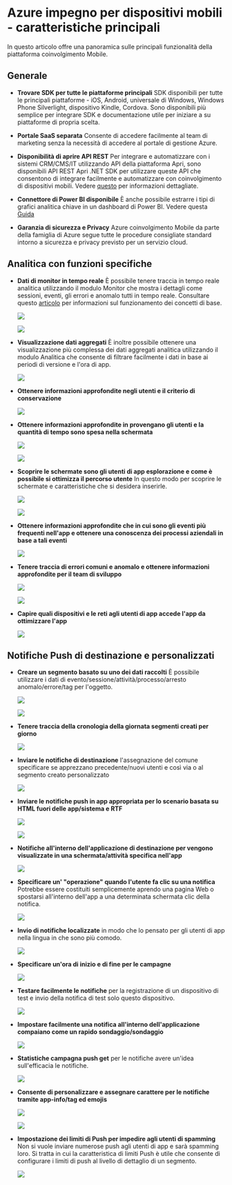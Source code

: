 <properties
    pageTitle="Azure impegno per dispositivi mobili - caratteristiche principali"
    description="Descrive le caratteristiche chiave di Azure Mobile coinvolgimento"
    services="mobile-engagement"
    documentationCenter="mobile" 
    authors="piyushjo" 
    manager="erikre" 
    editor="" />

<tags
    ms.service="mobile-engagement"
    ms.workload="mobile"
    ms.tgt_pltfrm="na"
    ms.devlang="na"
    ms.topic="article"
    ms.date="08/19/2016"
    ms.author="piyushjo" />

# <a name="azure-mobile-engagement---key-features"></a>Azure impegno per dispositivi mobili - caratteristiche principali

In questo articolo offre una panoramica sulle principali funzionalità della piattaforma coinvolgimento Mobile. 

## <a name="general"></a>**Generale**

- **Trovare SDK per tutte le piattaforme principali** SDK disponibili per tutte le principali piattaforme - iOS, Android, universale di Windows, Windows Phone Silverlight, dispositivo Kindle, Cordova. Sono disponibili più semplice per integrare SDK e documentazione utile per iniziare a su piattaforme di propria scelta. 

- **Portale SaaS separata** Consente di accedere facilmente al team di marketing senza la necessità di accedere al portale di gestione Azure. 

- **Disponibilità di aprire API REST** Per integrare e automatizzare con i sistemi CRM/CMS/IT utilizzando API della piattaforma Apri, sono disponibili API REST Apri .NET SDK per utilizzare queste API che consentono di integrare facilmente e automatizzare con coinvolgimento di dispositivi mobili. Vedere [questo](mobile-engagement-api-authentication.md) per informazioni dettagliate. 

- **Connettore di Power BI disponibile** È anche possibile estrarre i tipi di grafici analitica chiave in un dashboard di Power BI. Vedere questa [Guida](https://powerbi.microsoft.com/en-us/documentation/powerbi-content-pack-azure-mobile/)

- **Garanzia di sicurezza e Privacy** Azure coinvolgimento Mobile da parte della famiglia di Azure segue tutte le procedure consigliate standard intorno a sicurezza e privacy previsto per un servizio cloud.

## <a name="actionable-analytics"></a>**Analitica con funzioni specifiche**

- **Dati di monitor in tempo reale** È possibile tenere traccia in tempo reale analitica utilizzando il modulo Monitor che mostra i dettagli come sessioni, eventi, gli errori e anomalo tutti in tempo reale. Consultare questo [articolo](mobile-engagement-concepts.md) per informazioni sul funzionamento dei concetti di base. 

    ![][1]

    ![][2]      

- **Visualizzazione dati aggregati** È inoltre possibile ottenere una visualizzazione più complessa dei dati aggregati analitica utilizzando il modulo Analitica che consente di filtrare facilmente i dati in base ai periodi di versione e l'ora di app.

    ![][3]      

- **Ottenere informazioni approfondite negli utenti e il criterio di conservazione**

    ![][4]      

- **Ottenere informazioni approfondite in provengano gli utenti e la quantità di tempo sono spesa nella schermata**

    ![][5]      
    
    ![][6]      

- **Scoprire le schermate sono gli utenti di app esplorazione e come è possibile si ottimizza il percorso utente** In questo modo per scoprire le schermate e caratteristiche che si desidera inserirle.

    ![][7]      
    
    ![][8]      

- **Ottenere informazioni approfondite che in cui sono gli eventi più frequenti nell'app e ottenere una conoscenza dei processi aziendali in base a tali eventi** 

    ![][9]  

- **Tenere traccia di errori comuni e anomalo e ottenere informazioni approfondite per il team di sviluppo**

    ![][10]     
    
    ![][11] 

- **Capire quali dispositivi e le reti agli utenti di app accede l'app da ottimizzare l'app** 

    ![][12] 
    
## <a name="targeted--personalized-push-notifications"></a>**Notifiche Push di destinazione e personalizzati**

- **Creare un segmento basato su uno dei dati raccolti** È possibile utilizzare i dati di evento/sessione/attività/processo/arresto anomalo/errore/tag per l'oggetto.

    ![][13]

    ![][14]     

- **Tenere traccia della cronologia della giornata segmenti creati per giorno**

    ![][15] 

- **Inviare le notifiche di destinazione** l'assegnazione del comune specificare se apprezzano precedente/nuovi utenti e così via o al segmento creato personalizzato

    ![][16] 

- **Inviare le notifiche push in app appropriata per lo scenario basata su HTML fuori delle app/sistema e RTF**

    ![][17] 

    ![][18] 

- **Notifiche all'interno dell'applicazione di destinazione per vengono visualizzate in una schermata/attività specifica nell'app**

    ![][19] 

- **Specificare un' "operazione" quando l'utente fa clic su una notifica** Potrebbe essere costituiti semplicemente aprendo una pagina Web o spostarsi all'interno dell'app a una determinata schermata clic della notifica. 

    ![][20]
    
- **Invio di notifiche localizzate** in modo che lo pensato per gli utenti di app nella lingua in che sono più comodo. 

    ![][21] 

- **Specificare un'ora di inizio e di fine per le campagne** 

    ![][22] 

- **Testare facilmente le notifiche** per la registrazione di un dispositivo di test e invio della notifica di test solo questo dispositivo.

    ![][23] 

- **Impostare facilmente una notifica all'interno dell'applicazione compaiano come un rapido sondaggio/sondaggio**  

    ![][24]
    
- **Statistiche campagna push get** per le notifiche avere un'idea sull'efficacia le notifiche.

    ![][25] 

- **Consente di personalizzare e assegnare carattere per le notifiche tramite app-info/tag ed emojis** 

    ![][26] 

    ![][27] 

- **Impostazione dei limiti di Push per impedire agli utenti di spamming** Non si vuole inviare numerose push agli utenti di app e sarà spamming loro. Si tratta in cui la caratteristica di limiti Push è utile che consente di configurare i limiti di push al livello di dettaglio di un segmento. 

    ![][28]         

<!-- Images -->
[1]: ./media/mobile-engagement-key-features/monitor1.png
[2]: ./media/mobile-engagement-key-features/monitor2.png
[3]: ./media/mobile-engagement-key-features/analytics-filter.png
[4]: ./media/mobile-engagement-key-features/retention.png
[5]: ./media/mobile-engagement-key-features/analytics-geomap.png
[6]: ./media/mobile-engagement-key-features/analytics-session-length.png
[7]: ./media/mobile-engagement-key-features/analytics-activities.png
[8]: ./media/mobile-engagement-key-features/analytics-userpath.png
[9]: ./media/mobile-engagement-key-features/analytics-events.png
[10]: ./media/mobile-engagement-key-features/analyics-errors.png
[11]: ./media/mobile-engagement-key-features/analyics-errors-details.png
[12]: ./media/mobile-engagement-key-features/technicals.png
[13]: ./media/mobile-engagement-key-features/segment.png
[14]: ./media/mobile-engagement-key-features/segment-creation.png
[15]: ./media/mobile-engagement-key-features/segment-history.png
[16]: ./media/mobile-engagement-key-features/segment-push.png
[17]: ./media/mobile-engagement-key-features/out-of-app.png
[18]: ./media/mobile-engagement-key-features/in-app-push.png
[19]: ./media/mobile-engagement-key-features/push-in-activity.png
[20]: ./media/mobile-engagement-key-features/push-action.png
[21]: ./media/mobile-engagement-key-features/push-languages.png
[22]: ./media/mobile-engagement-key-features/push-timeframe.png
[23]: ./media/mobile-engagement-key-features/push-test.png
[24]: ./media/mobile-engagement-key-features/push-poll.png
[25]: ./media/mobile-engagement-key-features/push-stats.png
[26]: ./media/mobile-engagement-key-features/push_personalized.png
[27]: ./media/mobile-engagement-key-features/push_emoji.png
[28]: ./media/mobile-engagement-key-features/push_limits.png









